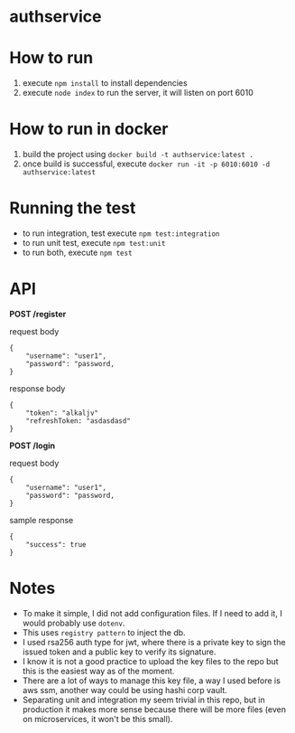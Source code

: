 # authservice

# How to run

1. execute `npm install` to install dependencies
2. execute `node index` to run the server, it will listen on port 6010

# How to run in docker

1. build the project using `docker build -t authservice:latest .`
2. once build is successful, execute `docker run -it -p 6010:6010 -d authservice:latest`

# Running the test

- to run integration, test execute `npm test:integration`
- to run unit test, execute `npm test:unit`
- to run both, execute `npm test`

# API

**POST /register**

request body
```
{
    "username": "user1",
    "password": "password,
}
```

response body
```
{
    "token": "alkaljv"
    "refreshToken: "asdasdasd"
}
```

**POST /login**

request body
```
{
    "username": "user1",
    "password": "password,
}
```
sample response
```
{
    "success": true
}
```

# Notes

- To make it simple, I did not add configuration files. If I need to add it, I would probably use `dotenv`.
- This uses `registry pattern` to inject the db.
- I used rsa256 auth type for jwt, where there is a private key to sign the issued token and a public key to verify its signature.
- I know it is not a good practice to upload the key files to the repo but this is the easiest way as of the moment.
- There are a lot of ways to manage this key file, a way I used before is aws ssm, another way could be using hashi corp vault.
- Separating unit and integration my seem trivial in this repo, but in production it makes more sense because there will be more files (even on microservices, it won't be this small).

